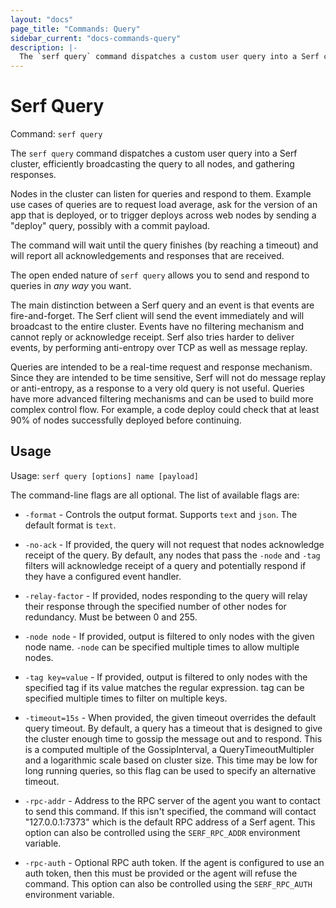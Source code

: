 ```yaml
---
layout: "docs"
page_title: "Commands: Query"
sidebar_current: "docs-commands-query"
description: |-
  The `serf query` command dispatches a custom user query into a Serf cluster, efficiently broadcasting the query to all nodes, and gathering responses.
---
```


# Serf Query

Command: `serf query`

The `serf query` command dispatches a custom user query into a Serf cluster,
efficiently broadcasting the query to all nodes, and gathering responses.

Nodes in the cluster can listen for queries and respond to them.
Example use cases of queries are to request load average, ask for the
version of an app that is deployed, or to trigger deploys across web nodes
by sending a "deploy" query, possibly with a commit payload.

The command will wait until the query finishes (by reaching a timeout) and
will report all acknowledgements and responses that are received.

The open ended nature of `serf query` allows you to send and respond to
queries in _any way_ you want.

The main distinction between a Serf query and an event is that events
are fire-and-forget. The Serf client will send the event immediately and
will broadcast to the entire cluster. Events have no filtering mechanism
and cannot reply or acknowledge receipt. Serf also tries harder to deliver
events, by performing anti-entropy over TCP as well as message replay.

Queries are intended to be a real-time request and response mechanism.
Since they are intended to be time sensitive, Serf will not do message
replay or anti-entropy, as a response to a very old query is not useful.
Queries have more advanced filtering mechanisms and can be used to build
more complex control flow. For example, a code deploy could check that at
least 90% of nodes successfully deployed before continuing.

## Usage

Usage: `serf query [options] name [payload]`

The command-line flags are all optional. The list of available flags are:

* `-format` - Controls the output format. Supports `text` and `json`.
  The default format is `text`.

* `-no-ack` - If provided, the query will not request that nodes acknowledge
  receipt of the query. By default, any nodes that pass the `-node` and `-tag` filters
  will acknowledge receipt of a query and potentially respond if they have a configured
  event handler.

* `-relay-factor` - If provided, nodes responding to the query will relay their response
  through the specified number of other nodes for redundancy. Must be between 0 and 255.

* `-node node` - If provided, output is filtered to only nodes with the given
  node name. `-node` can be specified multiple times to allow multiple nodes.

* `-tag key=value` - If provided, output is filtered to only nodes with the specified
  tag if its value matches the regular expression. tag can be specified
  multiple times to filter on multiple keys.

* `-timeout=15s` - When provided, the given timeout overrides the default query timeout.
  By default, a query has a timeout that is designed to give the cluster enough time
  to gossip the message out and to respond. This is a computed multiple of the
  GossipInterval, a QueryTimeoutMultipler and a logarithmic scale based on cluster size.
  This time may be low for long running queries, so this flag can be used to specify
  an alternative timeout.

* `-rpc-addr` - Address to the RPC server of the agent you want to contact
  to send this command. If this isn't specified, the command will contact
  "127.0.0.1:7373" which is the default RPC address of a Serf agent. This option
  can also be controlled using the `SERF_RPC_ADDR` environment variable.

* `-rpc-auth` - Optional RPC auth token. If the agent is configured to use
  an auth token, then this must be provided or the agent will refuse the
  command.  This option can also be controlled using the `SERF_RPC_AUTH`
  environment variable.
